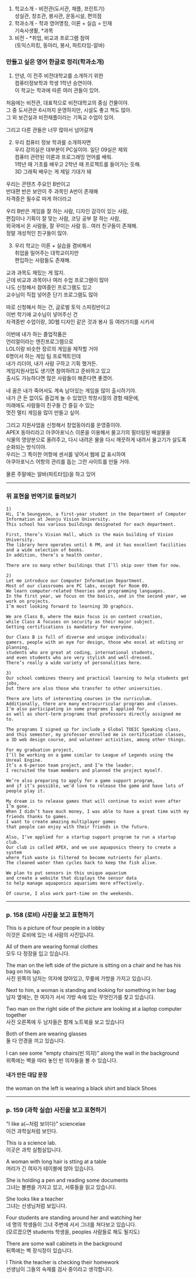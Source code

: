 1. 학교소개 - 비전관(도서관, 채플, 프린트기)  
성실관, 창조관, 봉사관, 운동시설, 편의점  
2. 학과소개 - 학과 영어명칭, 이론 + 실습 = 인재  
기숙사생활, *과목  
3. 비전 - *취업, 비교과 프로그램 참여  
(토익스피킹, 동아리, 봉사, 파트타임-알바)  
  
### 만들고 싶은 영어 한글로 정리(학과소개) 

1) 안녕, 이 전주 비전대학교를 소개하기 위한  
컴퓨터정보학과 학생 1학년 승연이야.  
이 학교는 학과에 따른 여러 관들이 있어.  
  
처음에는 비전관, 대표적으로 비전대학교의 중심 건물이야.  
그 중 도서관은 6시까지 운영하지만, 시설도 좋고 책도 많아.  
그 외 보건실과 비전채플이라는 기독교 수업이 있어.   
  
그리고 다른 관들은 너무 많아서 넘어갈게  
  
2) 우리 컴퓨터 정보 학과를 소개하자면  
우리 강의실은 대부분이 PC실이야. 일단 09실은 제외  
컴퓨터 관련된 이론과 프로그래밍 언어를 배워.  
1학년 때 기초를 배우고 2학년 때 프로젝트를 들어가는 듯해.  
3D 그래픽 배우는 게 제일 기대가 돼  
  
우리는 콘텐츠 주요인 B반이고  
반대편 반은 보안이 주 과목인 A반이 존재해  
자격증은 필수로 따게 하더라고  
  
우리 B반은 게임을 잘 하는 사람, 디자인 감각이 있는 사람,  
편집이나 기획이 잘 맞는 사람, 코딩 공부 잘 하는 사람,  
외국에서 온 사람들, 잘 꾸미는 사람 등.. 여러 친구들이 존재해.  
정말 개성적인 친구들이 많아.  
    
3) 우리 학교는 이론 + 실습을 겸비해서  
취업을 밀어주는 대학교이지만  
편입하는 사람들도 존재해.  
  
교과 과목도 재밌는 게 많지.  
근데 비교과 과목이나 여러 수업 프로그램이 많아  
나도 신청해서 참여중인 프로그램도 있고  
교수님이 직접 넣어준 단기 프로그램도 많아  
  
따로 신청해서 하는 건, 글로벌 토익 스피킹반이고  
이번 학기에 교수님이 넣어주신 건  
자격증반 수업이랑, 3D웹 디자인 같은 것과 봉사 등 여러가지를 시키셔  
  
이번에 내가 하는 졸업작품은  
언리얼이라는 엔진프로그램으로  
LOL이랑 비슷한 장르의 게임을 제작할 거야  
6명이서 하는 게임 팀 프로젝트인데  
내가 리더야, 내가 사람 구하고 기획 했거든.  
게임지원사업도 생기면 참여하려고 준비하고 있고  
출시도 가능하다면 많은 사람들이 해준다면 좋겠어.  
  
내 꿈은 내가 죽어서도 계속 남아있는 게임을 많이 출시하기야.  
내가 큰 돈 없이도 즐겁게 놀 수 있었던 학창시절의 경험 때문에,  
미래에도 사람들이 친구들 간 즐길 수 있는  
멋진 멀티 게임을 많이 만들고 싶어.  
  
그리고 지원사업을 신청해서 창업동아리를 운영중이야.  
APEX 동아리라고 아쿠아포닉스 이론을 이용해서 
물고기의 필터링된 배설물을  
식물의 영양분으로 올려주고, 다시 내려온 물을 
다시 깨끗하게 내려서 물고기가 살도록 순화되는 방식이야.  
우리는 그 특이한 어항에 센서를 넣어서 웹에 값 표시하여  
아쿠아포닉스 어항의 관리를 돕는 그런 사이트를 만들 거야.  
  
물론 주말에는 알바(파트타임)을 하고 있어  
  
*** 

### 위 표현을 번역기로 돌려보기 
```
1)
Hi, I’m Seungyeon, a first-year student in the Department of Computer Information at Jeonju Vision University.
This school has various buildings designated for each department.

First, there’s Vision Hall, which is the main building of Vision University.
The library here operates until 6 PM, and it has excellent facilities and a wide selection of books.
In addition, there’s a health center.

There are so many other buildings that I’ll skip over them for now.

2)
Let me introduce our Computer Information Department.
Most of our classrooms are PC labs, except for Room 09.
We learn computer-related theories and programming languages.
In the first year, we focus on the basics, and in the second year, we work on projects.
I’m most looking forward to learning 3D graphics.

We are Class B, where the main focus is on content creation,
while Class A focuses on security as their major subject.
Getting certifications is mandatory for everyone.

Our Class B is full of diverse and unique individuals:
gamers, people with an eye for design, those who excel at editing or planning,
students who are great at coding, international students,
and even students who are very stylish and well-dressed.
There’s really a wide variety of personalities here.

3)
Our school combines theory and practical learning to help students get jobs,
but there are also those who transfer to other universities.

There are lots of interesting courses in the curriculum.
Additionally, there are many extracurricular programs and classes.
I’m also participating in some programs I applied for,
as well as short-term programs that professors directly assigned me to.

The programs I signed up for include a Global TOEIC Speaking class,
and this semester, my professor enrolled me in certification classes,
a 3D web design course, and volunteer activities, among other things.

For my graduation project,
I’ll be working on a game similar to League of Legends using the Unreal Engine.
It’s a 6-person team project, and I’m the leader.
I recruited the team members and planned the project myself.

We’re also preparing to apply for a game support program,
and if it’s possible, we’d love to release the game and have lots of people play it.

My dream is to release games that will continue to exist even after I’m gone.
When I didn’t have much money, I was able to have a great time with my friends thanks to games.  
I want to create amazing multiplayer games
that people can enjoy with their friends in the future.

Also, I’ve applied for a startup support program to run a startup club.
Our club is called APEX, and we use aquaponics theory to create a system
where fish waste is filtered to become nutrients for plants.
The cleaned water then cycles back to keep the fish alive.

We plan to put sensors in this unique aquarium
and create a website that displays the sensor data
to help manage aquaponics aquariums more effectively.

Of course, I also work part-time on the weekends.
```

*** 
### p. 158 (로비) 사진을 보고 표현하기 
  
This is a picture of four people in a lobby  
이것은 로비에 있는 네 사람의 사진입니다.  

All of them are wearing formal clothes  
모두 다 정장을 입고 있습니다.  

The man on the left side of the picture is sitting on a chair and he has his bag on his lap.  
사진 왼쪽의 남자는 의자에 앉아있고, 무릎에 가방을 가지고 있습니다.  

Next to him, a woman is standing and looking for something in her bag  
남자 옆에는, 한 여자가 서서 가방 속에 있는 무엇인가를 찾고 있습니다.  

Two man on the right side of the picture are looking at a laptop computer together  
사진 오른쪽에 두 남자들은 함께 노트북을 보고 있습니다  

Both of them are wearing glasses  
둘 다 안경을 끼고 있습니다.  

I can see some "empty chairs(빈 의자)" along the wall in the background  
위쪽에는 벽을 따라 놓인 빈 의자들을 볼 수 있습니다.  

#### 내가 만든 대답 문장 
the woman on the left is wearing a black shirt and black Shoes  
  
***
  
### p. 159 (과학 실습) 사진을 보고 표현하기 

"I like a(~처럼 보이다)" sciencelae  
이건 과학실처럼 보인다.  

This is a science lab.  
이곳은 과학 실험실입니다.  
  
A woman with long hair is stting at a table  
머리가 긴 여자가 테이블에 앉아 있습니다.  

She is holding a pen and reading some documents  
그녀는 볼펜을 가지고 있고, 서류들을 읽고 있습니다.  
  
She looks like a teacher  
그녀는 선생님처럼 보입니다.  

Four students are standing around her and watching her  
네 명의 학생들이 그녀 주변에 서서 그녀를 쳐다보고 있습니다.  
(모르겠으면 students 학생을, peoples 사람들로 해도 될지도)  
  
There are some wall cabinets in the background  
뒤쪽에는 벽 장식장이 있습니다.  

I Think the teacher is checking their homework  
선생님이 그들의 숙제를 검사 중이라고 생각합니다.  





